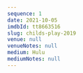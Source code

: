 ```yaml
---
sequence: 1
date: 2021-10-05
imdbId: tt8663516
slug: childs-play-2019
venue: null
venueNotes: null
medium: Hulu
mediumNotes: null
---
```


